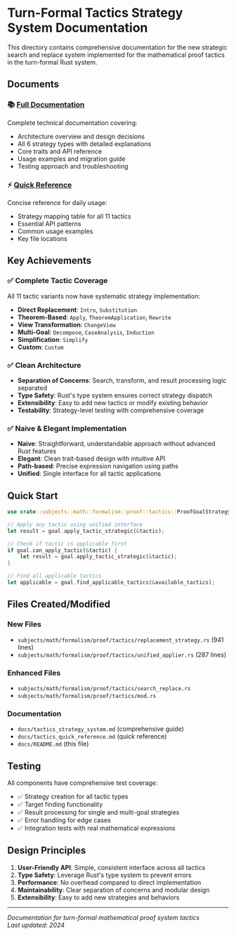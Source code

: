 # Turn-Formal Tactics Strategy System Documentation

This directory contains comprehensive documentation for the new strategic search and replace system implemented for the mathematical proof tactics in the turn-formal Rust system.

## Documents

### 📚 [Full Documentation](./tactics_strategy_system.md)
Complete technical documentation covering:
- Architecture overview and design decisions
- All 6 strategy types with detailed explanations
- Core traits and API reference
- Usage examples and migration guide
- Testing approach and troubleshooting

### ⚡ [Quick Reference](./tactics_quick_reference.md)
Concise reference for daily usage:
- Strategy mapping table for all 11 tactics
- Essential API patterns
- Common usage examples
- Key file locations

## Key Achievements

### ✅ Complete Tactic Coverage
All 11 tactic variants now have systematic strategy implementation:
- **Direct Replacement**: `Intro`, `Substitution`
- **Theorem-Based**: `Apply`, `TheoremApplication`, `Rewrite`
- **View Transformation**: `ChangeView`
- **Multi-Goal**: `Decompose`, `CaseAnalysis`, `Induction`
- **Simplification**: `Simplify`
- **Custom**: `Custom`

### ✅ Clean Architecture
- **Separation of Concerns**: Search, transform, and result processing logic separated
- **Type Safety**: Rust's type system ensures correct strategy dispatch
- **Extensibility**: Easy to add new tactics or modify existing behavior
- **Testability**: Strategy-level testing with comprehensive coverage

### ✅ Naive & Elegant Implementation
- **Naive**: Straightforward, understandable approach without advanced Rust features
- **Elegant**: Clean trait-based design with intuitive API
- **Path-based**: Precise expression navigation using paths
- **Unified**: Single interface for all tactic applications

## Quick Start

```rust
use crate::subjects::math::formalism::proof::tactics::ProofGoalStrategyExt;

// Apply any tactic using unified interface
let result = goal.apply_tactic_strategic(&tactic);

// Check if tactic is applicable first
if goal.can_apply_tactic(&tactic) {
    let result = goal.apply_tactic_strategic(&tactic);
}

// Find all applicable tactics
let applicable = goal.find_applicable_tactics(&available_tactics);
```

## Files Created/Modified

### New Files
- `subjects/math/formalism/proof/tactics/replacement_strategy.rs` (941 lines)
- `subjects/math/formalism/proof/tactics/unified_applier.rs` (287 lines)

### Enhanced Files  
- `subjects/math/formalism/proof/tactics/search_replace.rs` 
- `subjects/math/formalism/proof/tactics/mod.rs`

### Documentation
- `docs/tactics_strategy_system.md` (comprehensive guide)
- `docs/tactics_quick_reference.md` (quick reference)
- `docs/README.md` (this file)

## Testing

All components have comprehensive test coverage:
- ✅ Strategy creation for all tactic types
- ✅ Target finding functionality
- ✅ Result processing for single and multi-goal strategies
- ✅ Error handling for edge cases
- ✅ Integration tests with real mathematical expressions

## Design Principles

1. **User-Friendly API**: Simple, consistent interface across all tactics
2. **Type Safety**: Leverage Rust's type system to prevent errors
3. **Performance**: No overhead compared to direct implementation
4. **Maintainability**: Clear separation of concerns and modular design
5. **Extensibility**: Easy to add new strategies and behaviors

---

*Documentation for turn-formal mathematical proof system tactics*  
*Last updated: 2024* 